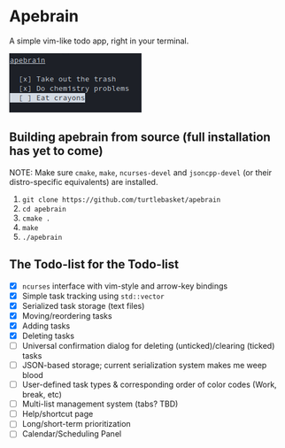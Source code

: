 Apebrain
===
A simple vim-like todo app, right in your terminal.

<img src="examples/usage_scrot.png">

Building apebrain from source (full installation has yet to come)
---
NOTE: Make sure `cmake`, `make`, `ncurses-devel` and `jsoncpp-devel` (or their distro-specific equivalents) are installed.

1. `git clone https://github.com/turtlebasket/apebrain`
2. `cd apebrain`
3. `cmake .`
4. `make`
5. `./apebrain`

The Todo-list for the Todo-list
---
- [x] `ncurses` interface with vim-style and arrow-key bindings
- [x] Simple task tracking using `std::vector`
- [x] Serialized task storage (text files)
- [x] Moving/reordering tasks
- [x] Adding tasks
- [x] Deleting tasks
- [ ] Universal confirmation dialog for deleting (unticked)/clearing (ticked) tasks
- [ ] JSON-based storage; current serialization system makes me weep blood
- [ ] User-defined task types & corresponding order of color codes (Work, break, etc)
- [ ] Multi-list management system (tabs? TBD)
- [ ] Help/shortcut page
- [ ] Long/short-term prioritization
- [ ] Calendar/Scheduling Panel
